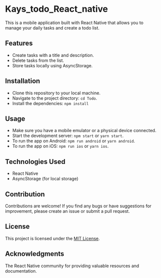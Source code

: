 # Kays_todo_React_native

This is a mobile application built with React Native that allows you to manage your daily tasks and create a todo list.


## Features
- Create tasks with a title and description.
- Delete tasks from the list.
- Store tasks locally using AsyncStorage.


## Installation
- Clone this repository to your local machine.
- Navigate to the project directory: `cd Todo`.
- Install the dependencies: `npm install`

## Usage
- Make sure you have a mobile emulator or a physical device connected.
- Start the development server: `npm start` or `yarn start`.
- To run the app on Android: `npm run android` or `yarn android`.
- To run the app on iOS: `npm run ios` or `yarn ios`.


## Technologies Used
- React Native
- AsyncStorage (for local storage)



## Contribution
Contributions are welcome! If you find any bugs or have suggestions for improvement, please create an issue or submit a pull request.

## License
This project is licensed under the [MIT License](https://opensource.org/licenses/MIT).


## Acknowledgments
The React Native community for providing valuable resources and documentation.





